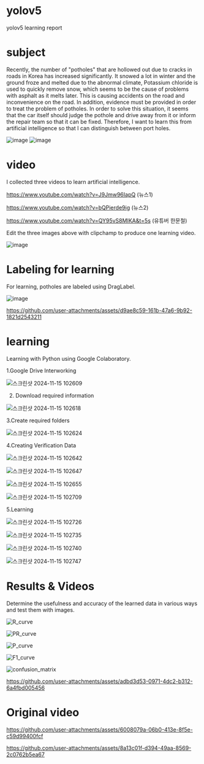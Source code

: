 # yolov5
yolov5 learning report

# subject
 Recently, the number of "potholes" that are hollowed out due to cracks in roads in Korea has increased significantly. It snowed a lot in winter and the ground froze and melted due to the abnormal climate,
Potassium chloride is used to quickly remove snow, which seems to be the cause of problems with asphalt as it melts later.
This is causing accidents on the road and inconvenience on the road. In addition, evidence must be provided in order to treat the problem of potholes.
In order to solve this situation, it seems that the car itself should judge the pothole and drive away from it or inform the repair team so that it can be fixed.
Therefore, I want to learn this from artificial intelligence so that I can distinguish between port holes.
 
![image](https://github.com/user-attachments/assets/47d8b6ce-dd1d-412a-9a8f-82803147acb2) 
![image](https://github.com/user-attachments/assets/815201f9-f185-490a-b809-0df650070b2b)

# video

I collected three videos to learn artificial intelligence.

https://www.youtube.com/watch?v=J9Jmw96IapQ 
(뉴스1)

https://www.youtube.com/watch?v=bQPierde9ig 
(뉴스2)

https://www.youtube.com/watch?v=QY95vS8MIKA&t=5s 
(유튜버 한문철)

Edit the three images above with clipchamp to produce one learning video.

![image](https://github.com/user-attachments/assets/d9a9eea2-65f7-45b3-8945-5ec8f4ada7d8)

# Labeling for learning

For learning, potholes are labeled using DragLabel.

![image](https://github.com/user-attachments/assets/1dedb0e1-fd0d-40bd-afb8-bf569354037a)


https://github.com/user-attachments/assets/d9ae8c59-161b-47a6-9b92-1821d2543211

# learning

Learning with Python using Google Colaboratory.

1.Google Drive Interworking

![스크린샷 2024-11-15 102609](https://github.com/user-attachments/assets/eccec042-c447-4a20-978e-adfaaa2aeb80)

2. Download required information

![스크린샷 2024-11-15 102618](https://github.com/user-attachments/assets/ca4dcaab-f2eb-4c1a-baed-eed7ca073d30)

3.Create required folders

![스크린샷 2024-11-15 102624](https://github.com/user-attachments/assets/a246be7f-b82b-45c3-a4c3-6056e4edc4d5)

4.Creating Verification Data

![스크린샷 2024-11-15 102642](https://github.com/user-attachments/assets/60fd37c2-e69a-4314-abf1-d96be71d6d6a)

![스크린샷 2024-11-15 102647](https://github.com/user-attachments/assets/899f176b-a017-426d-abf9-ad8296bc4530)

![스크린샷 2024-11-15 102655](https://github.com/user-attachments/assets/dc5c2da0-86c5-4900-8980-09832e38e387)

![스크린샷 2024-11-15 102709](https://github.com/user-attachments/assets/c963e324-23b2-4dd2-ba9c-6bbc4e056be5)

5.Learning

![스크린샷 2024-11-15 102726](https://github.com/user-attachments/assets/7fcaa912-b445-48cb-ac2b-4fe6c22af673)

![스크린샷 2024-11-15 102735](https://github.com/user-attachments/assets/6048911e-ab16-4a69-a2eb-08281d0d89dd)

![스크린샷 2024-11-15 102740](https://github.com/user-attachments/assets/3f6a5c00-32b9-4c84-b46e-46701cee9222)

![스크린샷 2024-11-15 102747](https://github.com/user-attachments/assets/36798870-92e3-4fd2-9bff-1977a72e4e5d)

# Results & Videos

Determine the usefulness and accuracy of the learned data in various ways and test them with images.
 
 ![R_curve](https://github.com/user-attachments/assets/7a7242cf-2798-4734-b8f3-65585ce0e6d7)

 ![PR_curve](https://github.com/user-attachments/assets/8af54716-09ea-4e45-9c3c-13c3f3a73362)

 ![P_curve](https://github.com/user-attachments/assets/dad4d78b-76b3-4baf-bed5-ca4c3faaeddb)

 ![F1_curve](https://github.com/user-attachments/assets/6e0e16c5-928a-4d15-b538-d0864f02ee35)

 ![confusion_matrix](https://github.com/user-attachments/assets/359a7925-4d2e-494f-b9fa-ca5dccb7322e)

https://github.com/user-attachments/assets/adbd3d53-0971-4dc2-b312-6a4fbd005456

# Original video


https://github.com/user-attachments/assets/6008079a-06b0-413e-8f5e-c59d99400fcf


https://github.com/user-attachments/assets/8a13c01f-d394-49aa-8569-2c0762b5ea67
